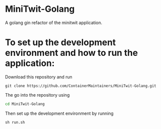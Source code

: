 # MiniTwit-Golang
A golang gin refactor of the minitwit application.

# To set up the development environment and how to run the application:
Download this repository and run
```
git clone https://github.com/ContainerMaintainers/MiniTwit-Golang.git
```
The go into the repository using
```bash
cd MiniTwit-Golang
```
Then set up the development environment by running

```
sh run.sh
```
